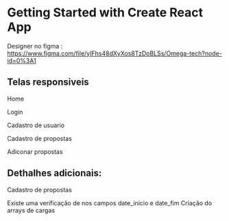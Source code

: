 # Getting Started with Create React App

Designer no figma : https://www.figma.com/file/yIFhs48dXyXos8TzDoBLSs/Omega-tech?node-id=0%3A1

## Telas responsiveis

Home

Login 

Cadastro de usuario

Cadastro de propostas

Adiconar propostas



## Dethalhes adicionais:

Cadastro de propostas 
  
  Existe uma verificação de nos campos date_inicio e date_fim
  Criação do arrays de cargas
  



